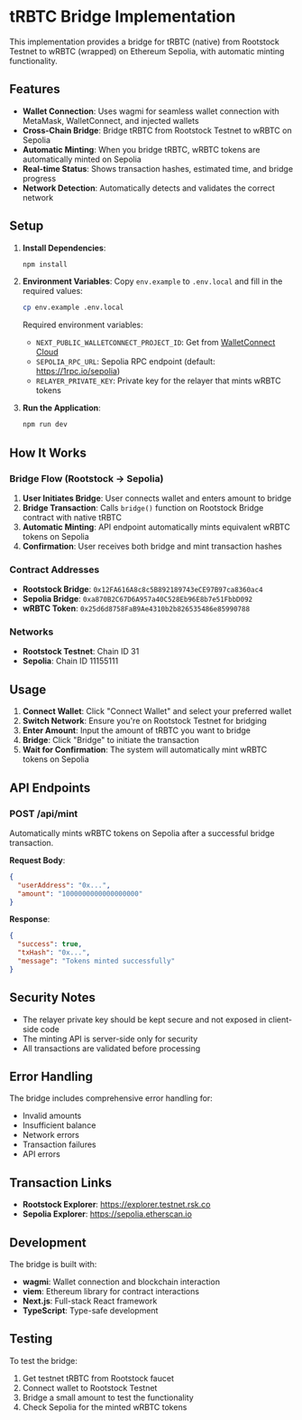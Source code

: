 # tRBTC Bridge Implementation

This implementation provides a bridge for tRBTC (native) from Rootstock Testnet to wRBTC (wrapped) on Ethereum Sepolia, with automatic minting functionality.

## Features

- **Wallet Connection**: Uses wagmi for seamless wallet connection with MetaMask, WalletConnect, and injected wallets
- **Cross-Chain Bridge**: Bridge tRBTC from Rootstock Testnet to wRBTC on Sepolia
- **Automatic Minting**: When you bridge tRBTC, wRBTC tokens are automatically minted on Sepolia
- **Real-time Status**: Shows transaction hashes, estimated time, and bridge progress
- **Network Detection**: Automatically detects and validates the correct network

## Setup

1. **Install Dependencies**:
   ```bash
   npm install
   ```

2. **Environment Variables**:
   Copy `env.example` to `.env.local` and fill in the required values:
   ```bash
   cp env.example .env.local
   ```

   Required environment variables:
   - `NEXT_PUBLIC_WALLETCONNECT_PROJECT_ID`: Get from [WalletConnect Cloud](https://cloud.walletconnect.com/)
   - `SEPOLIA_RPC_URL`: Sepolia RPC endpoint (default: https://1rpc.io/sepolia)
   - `RELAYER_PRIVATE_KEY`: Private key for the relayer that mints wRBTC tokens

3. **Run the Application**:
   ```bash
   npm run dev
   ```

## How It Works

### Bridge Flow (Rootstock → Sepolia)

1. **User Initiates Bridge**: User connects wallet and enters amount to bridge
2. **Bridge Transaction**: Calls `bridge()` function on Rootstock Bridge contract with native tRBTC
3. **Automatic Minting**: API endpoint automatically mints equivalent wRBTC tokens on Sepolia
4. **Confirmation**: User receives both bridge and mint transaction hashes

### Contract Addresses

- **Rootstock Bridge**: `0x12FA616A8c8c5B892189743eCE97B97ca8360ac4`
- **Sepolia Bridge**: `0xa870B2C67D6A957a40C528Eb96E8b7e51FbbD092`
- **wRBTC Token**: `0x25d6d8758FaB9Ae4310b2b826535486e85990788`

### Networks

- **Rootstock Testnet**: Chain ID 31
- **Sepolia**: Chain ID 11155111

## Usage

1. **Connect Wallet**: Click "Connect Wallet" and select your preferred wallet
2. **Switch Network**: Ensure you're on Rootstock Testnet for bridging
3. **Enter Amount**: Input the amount of tRBTC you want to bridge
4. **Bridge**: Click "Bridge" to initiate the transaction
5. **Wait for Confirmation**: The system will automatically mint wRBTC tokens on Sepolia

## API Endpoints

### POST /api/mint

Automatically mints wRBTC tokens on Sepolia after a successful bridge transaction.

**Request Body**:
```json
{
  "userAddress": "0x...",
  "amount": "1000000000000000000"
}
```

**Response**:
```json
{
  "success": true,
  "txHash": "0x...",
  "message": "Tokens minted successfully"
}
```

## Security Notes

- The relayer private key should be kept secure and not exposed in client-side code
- The minting API is server-side only for security
- All transactions are validated before processing

## Error Handling

The bridge includes comprehensive error handling for:
- Invalid amounts
- Insufficient balance
- Network errors
- Transaction failures
- API errors

## Transaction Links

- **Rootstock Explorer**: https://explorer.testnet.rsk.co
- **Sepolia Explorer**: https://sepolia.etherscan.io

## Development

The bridge is built with:
- **wagmi**: Wallet connection and blockchain interaction
- **viem**: Ethereum library for contract interactions
- **Next.js**: Full-stack React framework
- **TypeScript**: Type-safe development

## Testing

To test the bridge:
1. Get testnet tRBTC from Rootstock faucet
2. Connect wallet to Rootstock Testnet
3. Bridge a small amount to test the functionality
4. Check Sepolia for the minted wRBTC tokens
